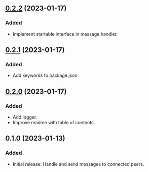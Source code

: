 ## [0.2.2](https://github.com/organicdesign/libp2p-message-handler/compare/v0.2.1...v0.2.2) (2023-01-17)

### Added

* Implement startable interface in message handler.

## [0.2.1](https://github.com/organicdesign/libp2p-message-handler/compare/v0.2.0...v0.2.1) (2023-01-17)

### Added

* Add keywords to package.json.

## [0.2.0](https://github.com/organicdesign/libp2p-message-handler/compare/v0.1.0...v0.2.0) (2023-01-17)

### Added

* Add logger.
* Improve readme with table of contents.

## 0.1.0 (2023-01-13)

### Added

* Initial release: Handle and send messages to connected peers.
